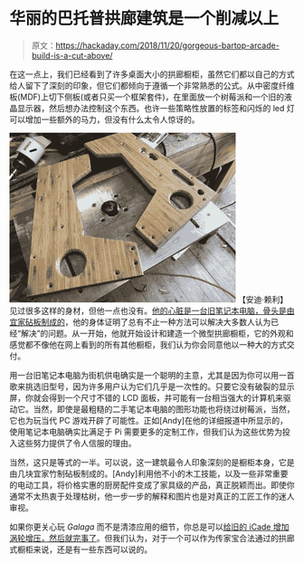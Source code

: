 # 华丽的巴托普拱廊建筑是一个削减以上

> 原文：<https://hackaday.com/2018/11/20/gorgeous-bartop-arcade-build-is-a-cut-above/>

在这一点上，我们已经看到了许多桌面大小的拱廊橱柜，虽然它们都以自己的方式给人留下了深刻的印象，但它们都倾向于遵循一个非常熟悉的公式。从中密度纤维板(MDF)上切下侧板(或者只买一个框架套件)，在里面放一个树莓派和一个旧的液晶显示器，然后想办法控制这个东西。也许一些策略性放置的标签和闪烁的 led 灯可以增加一些额外的马力，但没有什么太令人惊讶的。

[![](img/be4af7ecc604035d7495e95253080897.png)](https://hackaday.com/wp-content/uploads/2018/11/ikeacade_detail1.jpg) 【安迪·赖利】见过很多这样的身材，但他一点也没有。[他的心脏是一台旧笔记本电脑，骨头是由宜家砧板制成的](https://www.instructables.com/id/Mini-2-player-Arcade-From-an-Old-Laptop-and-Ikea-C/)，他的身体证明了总有不止一种方法可以解决大多数人认为已经“解决”的问题。从一开始，他就开始设计和建造一个微型拱廊橱柜，它的外观和感觉都不像他在网上看到的所有其他橱柜，我们认为你会同意他以一种大的方式交付。

用一台旧笔记本电脑为街机供电确实是一个聪明的主意，尤其是因为你可以用一首歌来挑选旧型号，因为许多用户认为它们几乎是一次性的。只要它没有破裂的显示屏，你就会得到一个尺寸不错的 LCD 面板，并可能有一台相当强大的计算机来驱动它。当然，即使是最粗糙的二手笔记本电脑的图形功能也将绕过树莓派，当然，它也为玩当代 PC 游戏开辟了可能性。正如[Andy]在他的详细报道中所显示的，使用笔记本电脑确实比满足于 Pi 需要更多的定制工作，但我们认为这些优势为投入这些努力提供了令人信服的理由。

当然，这只是等式的一半。可以说，这一建筑最令人印象深刻的是橱柜本身，它是由几块宜家竹制砧板制成的。[Andy]利用他不小的木工技能，以及一些非常重要的电动工具，将价格实惠的厨房配件变成了家具级的产品，真正脱颖而出。即使你通常不太热衷于处理枯树，他一步一步的解释和图片也是对真正的工匠工作的迷人审视。

如果你更关心玩 *Galaga* 而不是清漆应用的细节，你总是可以[给旧的 iCade 增加涡轮增压，然后就完事了](https://hackaday.com/2017/03/02/ipad-tossed-out-for-retropie-arcade-cabinet-redux/)。但我们认为，对于一个可以作为传家宝合法通过的拱廊式橱柜来说，还是有一些东西可以说的。